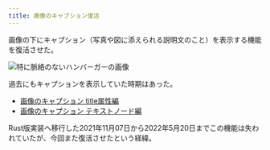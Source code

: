 ```yaml
---
title: 画像のキャプション復活
---
```

画像の下にキャプション（写真や図に添えられる説明文のこと）を表示する機能を復活させた。

![](https://lh3.googleusercontent.com/docs/ADP-6oEqWVlgEyWmJGme1rffaAHqxTk_h-KkuoWsVupmeakY8VwcA-XmbEQBQdzenzhh2TC1jXpA4k83DGJKhM_z_f6lfeNeVeckb6S7ndvwyD6HjDc3o2A-AEFx6vIOEt-kwX-J7ezec8ggQ5E2rfI1_TE_yto2vj7_M4HLrYDS_RPjN6MY2qDVFr7aYhdEi7Tdu6-n1b4sH50gRRPmGqqztcTEf934zTowooUl-5hc4ID6YldbH81fTWs6tSVHYEmimkF_3_8L0_R7stEqb00qd7NEAJfWTFBptPDHV1M9VhyCMiFaDf2BcUr_qZPAxHna1cxSDHHikaLuW-Rx_QzMgjtC9pMtQ35Z8caMdeZvUqAywAp7Ec1FnyyPxmYNRJvE61MuDXUbmg9FtxoVqnr9WCJ0CuDn_TrMHFU0CRrByF9-YyW5uljd5h5foIF08BLhDuFLDWiuWSNa-kKThhcEeri2OIFT-kcobmjQ3bKGkA57ick2O9F-9UcW0Jt1bc6ewDP-hEsLuUMk421zrpkxb_jULZWaG98piRLZj6TX0yAe2Wx5LakwbJUU28E6E_G7O4GH7rm-SU5dJt_VL-TrBNDI-0Lta82K3Yy5-oFB6TMSXV-Uxt7wvTve8M7neLW8RdywBHP81BrZsYHODaVSHSjMyTnjCVZ70y0psHj4ylZN2zupno3iqLiIcizs2dBb0vYirURX4WYBUxcJKiKaFMfM9kyIaW0J9Y9rC5D2tSFjejxWDfXBTZ2fNHUsqUozzkZRkWvJmfkA7zMoHAEwLLAnA5mPRjti9NxkLAVxg3-gBjBxAMU0PTczkmc9gc10WqthCBLW2LjFThVF4A6htysejknNybjYAeg4tYn2lkXV4ZbzVunbiQk7KC0u4goAmyBoEplQvW3Qwm2OfD4G-iyshSBPKzzD9kgpQtwZJGPe84epv_g4-xoJHrULiCrINb9G1QMjhJ9lKpKSgSdRann4-Ju1g9I6HF5t9QEuv_TBV3GDxU_bHS1ibAZb2hiU2lR1xWxwGmjbId1nPDpWjYvNGrJDR4dcXw-acChf1D67ru3La96MCQMx8Y2CWYbv5Sfd820xJTUuf-PwDfRZo-3zvPaMVBftWXbMJeatnltDVkhhKv0febvAY_hOLoMfS3cLHFVjqhM2PU6oyJpG1hGJjyDjSNWbmtDtyy0yoJVcG2JpsuJ3XdLAIhHeF5UX6oVDRQHBjwcZO9DetwKMezKfivb89VdiXu5Ff6u6peJZSPue "特に脈絡のないハンバーガーの画像")

過去にもキャプションを表示していた時期はあった。

*   [画像のキャプション title属性編](https://r7kamura.com/articles/2020-11-07-image-caption-revised)
*   [画像のキャプション テキストノード編](https://r7kamura.com/articles/2020-09-22-markdown-caption)

Rust版実装へ移行した2021年11月07日から2022年5月20日までこの機能は失われていたが、今回また復活させたという経緯。
